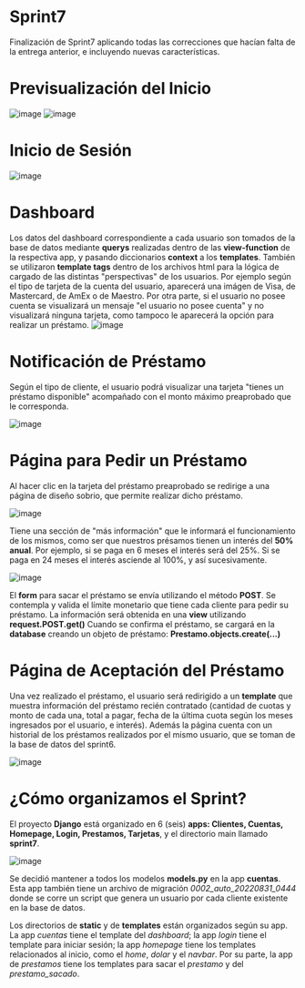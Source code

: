 # Sprint7
 Finalización de Sprint7 aplicando todas las correcciones que hacían falta de la entrega anterior, e incluyendo nuevas características.
 
 # Previsualización del Inicio
 
![image](https://user-images.githubusercontent.com/105322348/188300505-d76ec7c0-5f5c-4bda-809b-ef9cd72f0d77.png)
![image](https://user-images.githubusercontent.com/105322348/188300516-a61aa44a-713c-42c9-939c-61bbd8da2ba5.png)

# Inicio de Sesión

![image](https://user-images.githubusercontent.com/105322348/188300595-2928150b-7885-4187-ae1a-9dc710a416a0.png)

# Dashboard

 Los datos del dashboard correspondiente a cada usuario son tomados de la base de datos mediante **querys** realizadas dentro de las **view-function** de la respectiva app, y pasando diccionarios **context** a los **templates**. También se utilizaron **template tags** dentro de los archivos html para la lógica de cargado de las distintas "perspectivas" de los usuarios. Por ejemplo según el tipo de tarjeta de la cuenta del usuario, aparecerá una imágen de Visa, de Mastercard, de AmEx o de Maestro. Por otra parte, si el usuario no posee cuenta se visualizará un mensaje "el usuario no posee cuenta" y no visualizará ninguna tarjeta, como tampoco le aparecerá la opción para realizar un préstamo.
 ![image](https://user-images.githubusercontent.com/105322348/188300781-e4d44882-ebbe-43f2-921d-7ea62d4148af.png)

# Notificación de Préstamo
 Según el tipo de cliente, el usuario podrá visualizar una tarjeta "tienes un préstamo disponible" acompañado con el monto máximo preaprobado que le corresponda.
 
 ![image](https://user-images.githubusercontent.com/105322348/188300983-55378d85-5f2c-4345-98ea-abc52aab969d.png)

# Página para Pedir un Préstamo
 Al hacer clic en la tarjeta del préstamo preaprobado se redirige a una página de diseño sobrio, que permite realizar dicho préstamo. 
 
 ![image](https://user-images.githubusercontent.com/105322348/188301160-f4eeb6c6-adad-40a3-bae8-87a823b4efab.png)
 
 Tiene una sección de "más información" que le informará el funcionamiento de los mismos, como ser que nuestros présamos tienen un interés del **50% anual**. Por ejemplo, si se paga en 6 meses el interés será del 25%. Si se paga en 24 meses el interés asciende al 100%, y así sucesivamente. 
 
 ![image](https://user-images.githubusercontent.com/105322348/188302288-162bc64b-04fb-406b-a433-e72c275bf6a4.png)
 
 El **form** para sacar el préstamo se envía utilizando el método **POST**. Se contempla y valida el límite monetario que tiene cada cliente para pedir su préstamo.
 La información será obtenida en una **view** utilizando **request.POST.get()**
 Cuando se confirma el préstamo, se cargará en la **database** creando un objeto de préstamo: **Prestamo.objects.create(...)**

# Página de Aceptación del Préstamo
 Una vez realizado el préstamo, el usuario será redirigido a un **template** que muestra información del préstamo recién contratado (cantidad de cuotas y monto de cada una, total a pagar, fecha de la última cuota según los meses ingresados por el usuario, e interés). Además la página cuenta con un historial de los préstamos realizados por el mismo usuario, que se toman de la base de datos del sprint6.  
 
 ![image](https://user-images.githubusercontent.com/105322348/188301940-33ce5242-9c30-46b8-b4c6-50e6951f296a.png)

# ¿Cómo organizamos el Sprint?
 El proyecto **Django** está organizado en 6 (seis) **apps: Clientes, Cuentas, Homepage, Login, Prestamos, Tarjetas**, y el directorio main llamado **sprint7**.
 
 ![image](https://user-images.githubusercontent.com/105322348/188302163-ee5ca2fb-37d7-4b20-be05-2000a4dd55e9.png)

 Se decidió mantener a todos los modelos **models.py** en la app **cuentas**. Esta app también tiene un archivo de migración *0002_auto_20220831_0444* donde se corre un script que genera un usuario por cada cliente existente en la base de datos.
 
 Los directorios de **static** y de **templates** están organizados según su app. La app *cuentas* tiene el template del *dashboard*; la app *login* tiene el template para iniciar sesión; la app *homepage* tiene los templates relacionados al inicio, como el *home*, *dolar* y el *navbar*. Por su parte, la app de *prestamos* tiene los templates para sacar el *prestamo* y del *prestamo_sacado*.
 
 
